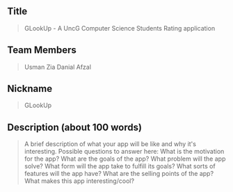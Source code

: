 ## Title

> GLookUp - A UncG Computer Science Students Rating application

 

## Team Members

> Usman Zia
> Danial Afzal

 

## Nickname

> GLookUp


## Description (about 100 words)

> A brief description of what your app will be like and why it's
> interesting.
> Possible questions to answer here:
> What is the motivation for the app?
> What are the goals of the app?
> What problem will the app solve?
> What form will the app take to fulfill its goals?
> What sorts of features will the app have?
> What are the selling points of the app?
> What makes this app interesting/cool?
